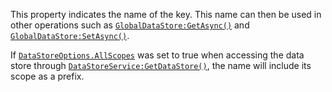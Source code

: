 This property indicates the name of the key. This name can then be used in
other operations such as [`GlobalDataStore:GetAsync()`](https://create.roblox.com/docs/reference/engine/classes/GlobalDataStore#GetAsync) and
[`GlobalDataStore:SetAsync()`](https://create.roblox.com/docs/reference/engine/classes/GlobalDataStore#SetAsync).

If [`DataStoreOptions.AllScopes`](https://create.roblox.com/docs/reference/engine/classes/DataStoreOptions#AllScopes) was set to true when accessing the
data store through [`DataStoreService:GetDataStore()`](https://create.roblox.com/docs/reference/engine/classes/DataStoreService#GetDataStore), the name will
include its scope as a prefix.